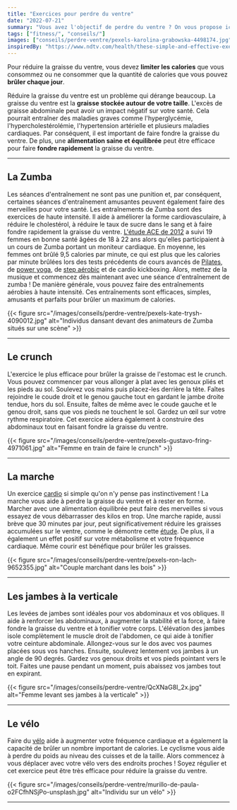 ```yaml
---
title: "Exercices pour perdre du ventre"
date: "2022-07-21"
summary: "Vous avez l'objectif de perdre du ventre ? On vous propose ici quelques exercices qui vous y aideront !"
tags: ["fitness/", "conseils/"]
images: ["conseils/perdre-ventre/pexels-karolina-grabowska-4498174.jpg"]
inspiredBy: "https://www.ndtv.com/health/these-simple-and-effective-exercises-can-help-melt-belly-fat-within-no-time-do-include-them-in-your-1970403"
---
```

Pour réduire la graisse du ventre, vous devez **limiter
les calories** que vous consommez ou ne consommer que la quantité
de calories que vous pouvez **brûler chaque jour**.

Réduire la graisse du ventre est un problème qui dérange beaucoup.
La graisse du ventre est la **graisse stockée autour de votre taille**.
L'excès de graisse abdominale peut avoir un impact négatif sur votre
santé. Cela pourrait entraîner des maladies graves comme l'hyperglycémie,
l'hypercholestérolémie, l'hypertension artérielle et plusieurs maladies
cardiaques. Par conséquent, il est important de faire fondre la graisse
du ventre. De plus, une **alimentation saine et équilibrée** peut être
efficace pour faire **fondre rapidement** la
graisse du ventre.

---

## La Zumba

Les séances d'entraînement ne sont pas une punition et, par conséquent,
certaines séances d'entraînement amusantes peuvent également faire des
merveilles pour votre santé. Les entraînements de Zumba sont des exercices
de haute intensité. Il aide à améliorer la forme cardiovasculaire, à réduire
le cholestérol, à réduire le taux de sucre dans le sang et à faire fondre
rapidement la graisse du ventre. [L'étude ACE de 2012](https://www.acefitness.org/about-ace/press-room/press-releases/3068/ace-study-tests-effectiveness-of-zumba-confirms-focus-on-party-can-be-effective-cardio/) a suivi 19 femmes en bonne
santé âgées de 18 à 22 ans alors qu'elles participaient à un cours de Zumba
portant un moniteur cardiaque. En moyenne, les femmes ont brûlé 9,5 calories
par minute, ce qui est plus que les calories par minute brûlées lors des tests
précédents de cours avancés de [Pilates](/tags/pilates/), de [power yoga](/post/tapis-yoga/),
de [step aérobic](/post/steppers/) et de
cardio kickboxing. Alors, mettez de la musique et commencez dès maintenant avec
une séance d'entraînement de zumba !
De manière générale, vous pouvez faire des entraînements aérobies à haute intensité.
Ces entraînements sont efficaces, simples, amusants et parfaits pour brûler un
maximum de calories.

{{< figure src="/images/conseils/perdre-ventre/pexels-kate-trysh-4090012.jpg" alt="Individus dansant devant des animateurs de Zumba situés sur une scène" >}}

---

## Le crunch

L'exercice le plus efficace pour brûler la graisse de l'estomac
est le crunch. Vous pouvez commencer
par vous allonger à plat avec les genoux pliés et les pieds au sol.
Soulevez vos mains puis placez-les derrière la tête. Faîtes rejoindre le coude droit
et le genou gauche tout en gardant le jambe droite tendue, hors du sol. Ensuite, faîtes de même
avec le coude gauche et le genou droit, sans que vos pieds ne touchent le sol.
Gardez un œil sur votre rythme respiratoire. Cet exercice aidera également à
construire des abdominaux tout en faisant fondre la graisse du ventre.

{{< figure src="/images/conseils/perdre-ventre/pexels-gustavo-fring-4971061.jpg" alt="Femme en train de faire le crunch" >}}

---

## La marche

Un exercice [cardio](/tags/cardio/) si simple qu'on n'y pense pas instinctivement !
La marche vous aide à perdre la graisse du
ventre et à rester en forme. Marcher avec une alimentation équilibrée
peut faire des merveilles si vous essayez de vous débarrasser des
kilos en trop. Une marche rapide, aussi brève que 30 minutes par jour,
peut significativement réduire les graisses accumulées sur le ventre, comme le démontre
cette [étude](https://pubmed.ncbi.nlm.nih.gov/12439651/). De plus,
il a également un effet positif sur votre métabolisme et votre fréquence
cardiaque. Même courir est bénéfique pour brûler les graisses.

{{< figure src="/images/conseils/perdre-ventre/pexels-ron-lach-9652355.jpg" alt="Couple marchant dans les bois" >}}

---

## Les jambes à la verticale

Les levées de jambes sont idéales pour vos abdominaux et vos obliques.
Il aide à renforcer les abdominaux, à augmenter la stabilité et la force,
à faire fondre la graisse du ventre et à tonifier votre corps. L'élévation
des jambes isole complètement le muscle droit de l'abdomen, ce qui aide à
tonifier votre ceinture abdominale. Allongez-vous sur le dos avec vos paumes placées
sous vos hanches. Ensuite, soulevez lentement vos jambes à un angle de 90
degrés. Gardez vos genoux droits et vos pieds pointant vers le toit. Faites
une pause pendant un moment, puis abaissez vos jambes tout en expirant.

{{< figure src="/images/conseils/perdre-ventre/QcXNaG8I_2x.jpg" alt="Femme levant ses jambes à la verticale" >}}

---

## Le vélo

Faire du [vélo](/post/velos-appartement/) aide à augmenter votre fréquence cardiaque et a également la capacité de
brûler un nombre important de calories. Le cyclisme vous aide à perdre du
poids au niveau des cuisses et de la taille. Alors commencez à vous déplacer
avec votre vélo vers des endroits proches ! Soyez régulier et cet exercice peut
être très efficace pour réduire la graisse du ventre.

{{< figure src="/images/conseils/perdre-ventre/murillo-de-paula-o2FCfhNSjPo-unsplash.jpg" alt="Individu sur un vélo" >}}

---
